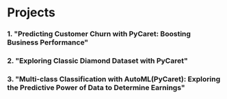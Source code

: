 # Projects

### 1. "Predicting Customer Churn with PyCaret: Boosting Business Performance"
### 2. "Exploring Classic Diamond Dataset with PyCaret"
### 3. "Multi-class Classification with AutoML(PyCaret): Exploring the Predictive Power of Data to Determine Earnings"
